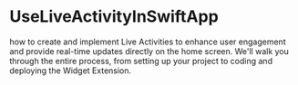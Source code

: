 # UseLiveActivityInSwiftApp
 how to create and implement Live Activities to enhance user engagement and provide real-time updates directly on the home screen. We'll walk you through the entire process, from setting up your project to coding and deploying the Widget Extension.
